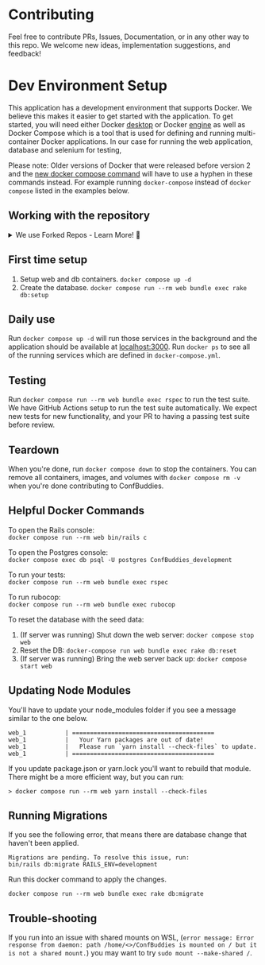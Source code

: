 # Contributing
Feel free to contribute PRs, Issues, Documentation, or in any other way to this repo. We welcome new ideas, implementation suggestions, and feedback!

# Dev Environment Setup
This application has a development environment that supports Docker. We believe this makes it easier to get started with the application.
To get started, you will need either Docker [desktop](https://docs.docker.com/desktop/#download-and-install) or Docker [engine](https://docs.docker.com/engine/install) as well as
Docker Compose which is a tool that is used for defining and running multi-container Docker applications. In our case for running the web application, database and selenium for testing,

Please note:
Older versions of Docker that were released before version 2 and the [new docker compose command](https://docs.docker.com/compose/cli-command/#compose-v2-and-the-new-docker-compose-command) will have to use a hyphen in these commands instead.
For example running `docker-compose` instead of `docker compose` listed in the examples below.

## Working with the repository
<details>
  <summary>We use Forked Repos - Learn More! 🚀</summary>

  _When contributing to the repository we use a **Fork**._

  ### Forking
  Incase you are not aware of what a fork is here is a description from the [about forks](https://docs.github.com/en/github/collaborating-with-pull-requests/working-with-forks/about-forks) resource on Github.

  > A fork is a copy of a repository that you manage. Forks let you make changes to a project without affecting the original repository. You can fetch updates from or submit changes to the original repository with pull requests.

  To fork a project all you have to do is click fork in the top right of the repository page. See image below from https://guides.github.com/activities/forking/

  ![Forking a repo](https://github-images.s3.amazonaws.com/help/bootcamp/Bootcamp-Fork.png)

  Once this is done you will have your own version of ConfBuddies in a url that looks like this `https://github.com/YOUR_USERNAME/ConfBuddies.git`. To get started on this you can clone the repository and make changes for your contributions. If you aren't sure how to do this then we recommend looking at this guide on [cloning a repository](https://docs.github.com/en/repositories/creating-and-managing-repositories/cloning-a-repository)

  ### Keeping up to date (Syncing)
  In order to keep a fork up to date we need to pull from the upstream repo which will be the original ConfBuddies repo. As this will already have a remote upstream to the fork. Again if unsure please take a look at [Configuring a remote for a fork.](https://docs.github.com/en/github/collaborating-with-pull-requests/working-with-forks/configuring-a-remote-for-a-fork)

  In order to pull changes from the original repo into the fork, we need to fetch the upstream. This can be done either by the [UI on Github](https://docs.github.com/en/github/collaborating-with-pull-requests/working-with-forks/syncing-a-fork#syncing-a-fork-from-the-web-ui) or the from [within your terminal](https://docs.github.com/en/github/collaborating-with-pull-requests/working-with-forks/syncing-a-fork#syncing-a-fork-from-the-command-line).

  This can be done in 3 steps:
  - `git fetch upstream` in order to fetch the changes that have been made
  - `git checkout main` to switch to the default branch
  - `git merge upstream/main` to merge the changes from the original repository into your copy.
</details>

## First time setup
1. Setup web and db containers. `docker compose up -d`
1. Create the database. `docker compose run --rm web bundle exec rake db:setup`

## Daily use
Run `docker compose up -d` will run those services in the background and the application should be available at [localhost:3000](localhost:3000).
Run `docker ps` to see all of the running services which are defined in `docker-compose.yml`.

## Testing
Run `docker compose run --rm web bundle exec rspec` to run the test suite. We have GitHub Actions setup to run the test suite automatically. We expect new tests for new functionality, and your PR to having a passing test suite before review.

## Teardown
When you're done, run `docker compose down` to stop the containers. You can remove all containers, images, and volumes with `docker compose rm -v` when you're done contributing to ConfBuddies.

## Helpful Docker Commands
To open the Rails console:\
`docker compose run --rm web bin/rails c`

To open the Postgres console:\
`docker compose exec db psql -U postgres ConfBuddies_development`

To run your tests:\
`docker compose run --rm web bundle exec rspec`

To run rubocop:\
`docker compose run --rm web bundle exec rubocop`

To reset the database with the seed data:
1. (If server was running) Shut down the web server: `docker compose stop web`
2. Reset the DB: `docker-compose run web bundle exec rake db:reset`
3. (If server was running) Bring the web server back up: `docker compose start web`

## Updating Node Modules
You'll have to update your node_modules folder if you see a message similar to the one below.
```
web_1           | ========================================
web_1           |   Your Yarn packages are out of date!
web_1           |   Please run `yarn install --check-files` to update.
web_1           | ========================================
```

If you update package.json or yarn.lock you'll want to rebuild that module. There might be a more efficient way, but you can run:
```
> docker compose run --rm web yarn install --check-files
```

## Running Migrations
If you see the following error, that means there are database change that haven't been applied.
```
Migrations are pending. To resolve this issue, run:
bin/rails db:migrate RAILS_ENV=development
```
Run this docker command to apply the changes.
```
docker compose run --rm web bundle exec rake db:migrate
```

## Trouble-shooting
If you run into an issue with shared mounts on WSL, (`error message: Error response from daemon: path /home/<>/ConfBuddies is mounted on / but it is not a shared mount.`) you may want to try `sudo mount --make-shared /`.
